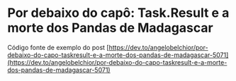 # Por debaixo do capô: Task.Result e a morte dos Pandas de Madagascar

Código fonte de exemplo do post [https://dev.to/angelobelchior/por-debaixo-do-capo-taskresult-e-a-morte-dos-pandas-de-madagascar-5071](https://dev.to/angelobelchior/por-debaixo-do-capo-taskresult-e-a-morte-dos-pandas-de-madagascar-5071)

